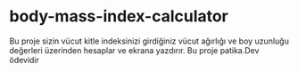 
# body-mass-index-calculator
Bu proje sizin vücut kitle indeksinizi girdiğiniz vücut ağırlığı ve boy uzunluğu değerleri üzerinden hesaplar ve ekrana yazdırır. Bu proje patika.Dev ödevidir
